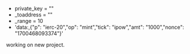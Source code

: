    + private_key = ""
   + _toaddress = ""
   + _range = 10
   + 'data:,{"p": "ierc-20","op": "mint","tick": "ipow","amt": "1000","nonce": "1700468093374"}'

working on new project.

